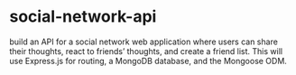 # social-network-api
build an API for a social network web application where users can share their thoughts, react to friends’ thoughts, and create a friend list. This will use Express.js for routing, a MongoDB database, and the Mongoose ODM.
